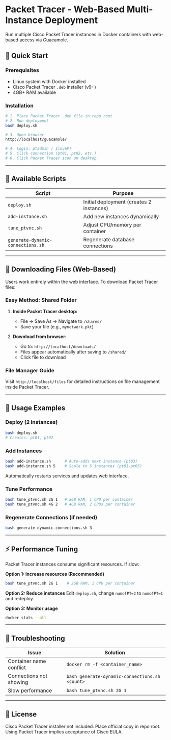 # Packet Tracer - Web-Based Multi-Instance Deployment

Run multiple Cisco Packet Tracer instances in Docker containers with web-based access via Guacamole.

## 🚀 Quick Start

### Prerequisites
- Linux system with Docker installed
- Cisco Packet Tracer `.deb` installer (v9+)
- 4GB+ RAM available

### Installation
```bash
# 1. Place Packet Tracer .deb file in repo root
# 2. Run deployment
bash deploy.sh

# 3. Open browser
http://localhost/guacamole/

# 4. Login: ptadmin / IlovePT
# 5. Click connection (pt01, pt02, etc.)
# 6. Click Packet Tracer icon on desktop
```

---

## 📝 Available Scripts

| Script | Purpose |
|--------|---------|
| `deploy.sh` | Initial deployment (creates 2 instances) |
| `add-instance.sh` | Add new instances dynamically |
| `tune_ptvnc.sh` | Adjust CPU/memory per container |
| `generate-dynamic-connections.sh` | Regenerate database connections |

---

## 💾 Downloading Files (Web-Based)

Users work entirely within the web interface. To download Packet Tracer files:

### Easy Method: Shared Folder
1. **Inside Packet Tracer desktop:**
   - File → Save As → Navigate to `/shared/`
   - Save your file (e.g., `mynetwork.pkt`)

2. **Download from browser:**
   - Go to: `http://localhost/downloads/`
   - Files appear automatically after saving to `/shared/`
   - Click file to download

### File Manager Guide
Visit `http://localhost/files` for detailed instructions on file management inside Packet Tracer.

---

## 🎯 Usage Examples

### Deploy (2 instances)
```bash
bash deploy.sh
# Creates: pt01, pt02
```

### Add Instances
```bash
bash add-instance.sh      # Auto-adds next instance (pt03)
bash add-instance.sh 5    # Scale to 5 instances (pt01-pt05)
```
Automatically restarts services and updates web interface.

### Tune Performance
```bash
bash tune_ptvnc.sh 2G 1   # 2GB RAM, 1 CPU per container
bash tune_ptvnc.sh 4G 2   # 4GB RAM, 2 CPUs per container
```

### Regenerate Connections (if needed)
```bash
bash generate-dynamic-connections.sh 3
```

---

## ⚡ Performance Tuning

Packet Tracer instances consume significant resources. If slow:

**Option 1: Increase resources (Recommended)**
```bash
bash tune_ptvnc.sh 2G 1    # 2GB RAM, 1 CPU per container
```

**Option 2: Reduce instances**
Edit `deploy.sh`, change `numofPT=2` to `numofPT=1` and redeploy.

**Option 3: Monitor usage**
```bash
docker stats --all
```

---

## 🐛 Troubleshooting

| Issue | Solution |
|-------|----------|
| Container name conflict | `docker rm -f <container_name>` |
| Connections not showing | `bash generate-dynamic-connections.sh <count>` |
| Slow performance | `bash tune_ptvnc.sh 2G 1` |

---

## 📄 License

Cisco Packet Tracer installer not included. Place official copy in repo root. Using Packet Tracer implies acceptance of Cisco EULA.
